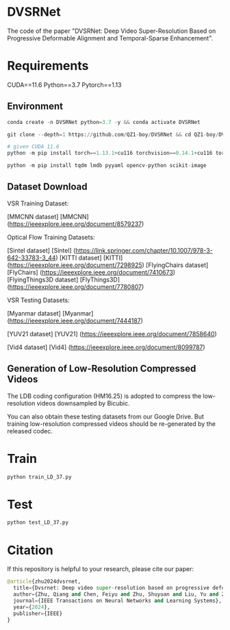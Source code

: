 # DVSRNet

The code of the paper "DVSRNet: Deep Video Super-Resolution Based on Progressive Deformable Alignment and Temporal-Sparse Enhancement".

# Requirements

CUDA==11.6 Python==3.7 Pytorch==1.13

## Environment
```python
conda create -n DVSRNet python=3.7 -y && conda activate DVSRNet

git clone --depth=1 https://github.com/QZ1-boy/DVSRNet && cd QZ1-boy/DVSRNet/

# given CUDA 11.6
python -m pip install torch==1.13.1+cu116 torchvision==0.14.1+cu116 torchaudio==0.13.1 --extra-index-url https://download.pytorch.org/whl/cu116

python -m pip install tqdm lmdb pyyaml opencv-python scikit-image
```

## Dataset Download
VSR Training Dataset:

[MMCNN dataset] [MMCNN] (https://ieeexplore.ieee.org/document/8579237)

Optical Flow Training Datasets:

[Sintel dataset] [Sintel] (https://link.springer.com/chapter/10.1007/978-3-642-33783-3_44)
[KITTI dataset] [KITTI] (https://ieeexplore.ieee.org/document/7298925)
[FlyingChairs dataset] [FlyChairs] (https://ieeexplore.ieee.org/document/7410673)
[FlyingThings3D dataset] [FlyThings3D] (https://ieeexplore.ieee.org/document/7780807)

VSR Testing Datasets:

[Myanmar dataset] [Myanmar] (https://ieeexplore.ieee.org/document/7444187)

[YUV21 dataset] [YUV21] (https://ieeexplore.ieee.org/document/7858640)

[Vid4 dataset] [Vid4] (https://ieeexplore.ieee.org/document/8099787)

## Generation of Low-Resolution Compressed Videos
The LDB coding configuration (HM16.25) is adopted to compress the low-resolution videos downsampled by Bicubic. 

You can also obtain these testing datasets from our Google Drive. But training low-resolution compressed videos should be re-generated by the released codec. 


# Train
```python
python train_LD_37.py
```
# Test
```python
python test_LD_37.py 
```
# Citation
If this repository is helpful to your research, please cite our paper:
```python
@article{zhu2024dvsrnet,
  title={Dvsrnet: Deep video super-resolution based on progressive deformable alignment and temporal-sparse enhancement},
  author={Zhu, Qiang and Chen, Feiyu and Zhu, Shuyuan and Liu, Yu and Zhou, Xue and Xiong, Ruiqin and Zeng, Bing},
  journal={IEEE Transactions on Neural Networks and Learning Systems},
  year={2024},
  publisher={IEEE}
}
```
